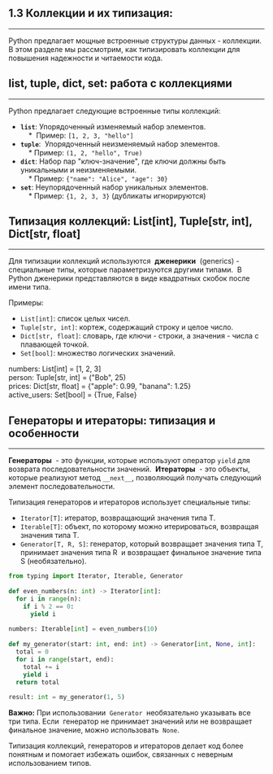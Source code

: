 ## 1.3 Коллекции и их типизация:  
***
Python предлагает мощные встроенные структуры данных - коллекции. В этом разделе мы рассмотрим, как типизировать коллекции для повышения надежности и читаемости кода.  
  
## list, tuple, dict, set: работа с коллекциями  
***
Python предлагает следующие встроенные типы коллекций:  
* **`list`**: Упорядоченный изменяемый набор элементов.   
    *  Пример: `[1, 2, 3, "hello"]`  
* **`tuple`**:  Упорядоченный неизменяемый набор элементов.   
    * Пример: `(1, 2, "hello", True)`  
* **`dict`**: Набор пар "ключ-значение", где ключи должны быть уникальными и неизменяемыми.   
    * Пример: `{"name": "Alice", "age": 30}`  
* **`set`**: Неупорядоченный набор уникальных элементов.   
    * Пример: `{1, 2, 3, 3}` (дубликаты игнорируются)  
  
## Типизация коллекций: List\[int\], Tuple\[str, int\], Dict\[str, float\]
***
Для типизации коллекций используются  **дженерики**  (generics) - специальные типы, которые параметризуются другими типами.  В Python дженерики представляются в виде квадратных скобок после имени типа.  
  
Примеры:  
* `List[int]`: список целых чисел.  
* `Tuple[str, int]`: кортеж, содержащий строку и целое число.  
* `Dict[str, float]`: словарь, где ключи - строки, а значения - числа с плавающей точкой.  
* `Set[bool]`: множество логических значений.  
  
numbers: List[int] = [1, 2, 3]  
person: Tuple[str, int] = ("Bob", 25)  
prices: Dict[str, float] = {"apple": 0.99, "banana": 1.25}  
active_users: Set[bool] = {True, False}  

## Генераторы и итераторы: типизация и особенности  
***
**Генераторы**  - это функции, которые используют оператор `yield` для возврата последовательности значений.  **Итераторы**  - это объекты, которые реализуют метод `__next__`, позволяющий получать следующий элемент последовательности.  
  
Типизация генераторов и итераторов использует специальные типы:  
* `Iterator[T]`: итератор, возвращающий значения типа T.  
* `Iterable[T]`: объект, по которому можно итерироваться, возвращая значения типа T.  
* `Generator[T, R, S]`: генератор, который возвращает значения типа T, принимает значения типа R  и возвращает финальное значение типа S (необязательно).  

```python
from typing import Iterator, Iterable, Generator  
  
def even_numbers(n: int) -> Iterator[int]:  
  for i in range(n):  
    if i % 2 == 0:  
      yield i  
  
numbers: Iterable[int] = even_numbers(10)  
  
def my_generator(start: int, end: int) -> Generator[int, None, int]:  
  total = 0  
  for i in range(start, end):  
    total += i  
    yield i  
  return total  
  
result: int = my_generator(1, 5)  
```
  
**Важно:** При использовании  `Generator`  необязательно указывать все три типа. Если  генератор не принимает значений или не возвращает финальное значение, можно использовать  `None`.  
  
Типизация коллекций, генераторов и итераторов делает код более понятным и помогает избежать ошибок, связанных с неверным использованием типов.